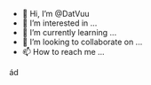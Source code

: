 - 👋 Hi, I’m @DatVuu
- 👀 I’m interested in ...
- 🌱 I’m currently learning ...
- 💞️ I’m looking to collaborate on ...
- 📫 How to reach me ...

<!---
DatVuu/DatVuu is a ✨ special ✨ repository because its `README.md` (this file) appears on your GitHub profile.
You can click the Preview link to take a look at your changes.
--->
ád
